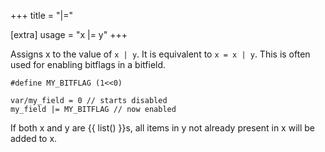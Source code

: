 +++
title = "|="

[extra]
usage = "x |= y"
+++

Assigns x to the value of `x | y`. It is equivalent to `x = x | y`. This is often used for enabling bitflags in a bitfield.

```dm
#define MY_BITFLAG (1<<0)

var/my_field = 0 // starts disabled
my_field |= MY_BITFLAG // now enabled
```

If both x and y are {{ list() }}s, all items in y not already present in x will be added to x.
